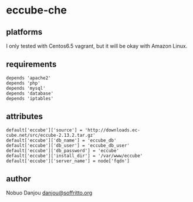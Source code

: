 # eccube-che

## platforms

I only tested with Centos6.5 vagrant, but it will be okay with Amazon Linux.

## requirements

```
depends 'apache2'
depends 'php'
depends 'mysql'
depends 'database'
depends 'iptables'
```

## attributes

```
default['eccube']['source'] = 'http://downloads.ec-cube.net/src/eccube-2.13.2.tar.gz'
default['eccube']['db_name'] = 'eccube_db'
default['eccube']['db_user'] = 'eccube_db_user'
default['eccube']['db_password'] = 'eccube'
default['eccube']['install_dir'] = '/var/www/eccube'
default['eccube']['server_name'] = node['fqdn']
```

## author

Nobuo Danjou <danjou@soffritto.org>
